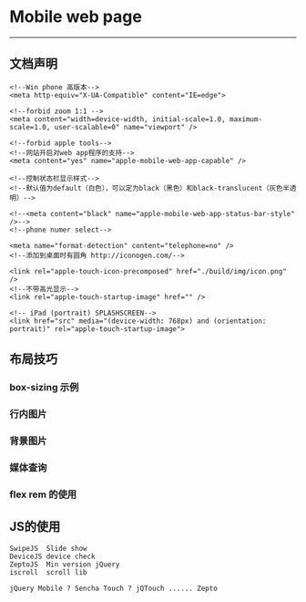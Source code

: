 Mobile web page  
================= 
---------
## 文档声明
    <!--Win phone 高版本-->
	<meta http-equiv="X-UA-Compatible" content="IE=edge">
    
	<!--forbid zoom 1:1 -->
	<meta content="width=device-width, initial-scale=1.0, maximum-scale=1.0, user-scalable=0" name="viewport" />
	
    <!--forbid apple tools-->
	<!--网站开启对web app程序的支持-->
	<meta content="yes" name="apple-mobile-web-app-capable" />
	
    <!--控制状态栏显示样式-->
	<!--默认值为default（白色），可以定为black（黑色）和black-translucent（灰色半透明）-->
	
    <!--<meta content="black" name="apple-mobile-web-app-status-bar-style" />-->
	<!--phone numer select-->
	
    <meta name="format-detection" content="telephone=no" />
    <!--添加到桌面时有圆角 http://iconogen.com/-->
	
    <link rel="apple-touch-icon-precomposed" href="./build/img/icon.png" />
	<!--不带高光显示-->
	<link rel="apple-touch-startup-image" href="" />
	
    <!-- iPad (portrait) SPLASHSCREEN-->
	<link href="src" media="(device-width: 768px) and (orientation: portrait)" rel="apple-touch-startup-image">
   

## 布局技巧

 ### box-sizing 示例

 ### 行内图片
 
 ### 背景图片

 ### 媒体查询
 
 ### flex rem 的使用


## JS的使用
    SwipeJS  Slide show
    DeviceJS device check
    ZeptoJS  Min version jQuery
    iscroll  scroll lib
    
    jQuery Mobile ? Sencha Touch ? jQTouch ...... Zepto

